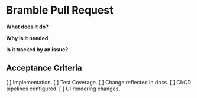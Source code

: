 # Bramble Pull Request

**What does it do?**

**Why is it needed**

**Is it tracked by an issue?**

## Acceptance Criteria
[ ] Implementation.
[ ] Test Coverage.
[ ] Change reflected in docs.
[ ] CI/CD pipelines configured.
[ ] UI rendering changes.
